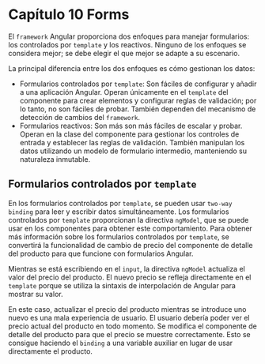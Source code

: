 # Capítulo 10 Forms

El `framework` Angular proporciona dos enfoques para manejar formularios: los controlados por `template` y los reactivos. Ninguno de los enfoques se considera mejor; se debe elegir el que mejor se adapte a su escenario.

La principal diferencia entre los dos enfoques es cómo gestionan los datos:

* Formularios controlados por `template`: Son fáciles de configurar y añadir a una aplicación Angular. Operan únicamente en el `template` del componente para crear elementos y configurar reglas de validación; por lo tanto, no son fáciles de probar. También dependen del mecanismo de detección de cambios del `framework`.
* Formularios reactivos: Son más son más fáciles de escalar y probar. Operan en la
clase del componente para gestionar los controles de entrada y establecer las reglas de validación. También manipulan los datos utilizando un modelo de formulario intermedio, manteniendo su naturaleza inmutable.

## Formularios controlados por `template`

En los formularios controlados por `template`, se pueden usar `two-way binding` para leer y escribir datos simultáneamente. Los formularios controlados por `template` proporcionan la directiva `ngModel`, que se puede usar en los componentes para obtener este comportamiento. Para obtener más información sobre los formularios controlados por `template`, se convertirá la funcionalidad de cambio de precio del componente de detalle del producto para que funcione con formularios Angular.

Mientras se está escribiendo en el `input`, la directiva `ngModel` actualiza el valor del precio del producto.
El nuevo precio se refleja directamente en el `template` porque se utiliza la sintaxis de interpolación de Angular para mostrar su valor.

En este caso, actualizar el precio del producto mientras se introduce uno nuevo es una mala experiencia de usuario.
El usuario debería poder ver el precio actual del producto en todo momento. Se modifica el
componente de detalle del producto para que el precio se muestre correctamente. Esto se consigue haciendo el `binding` a una variable auxiliar en lugar de usar directamente el producto.


